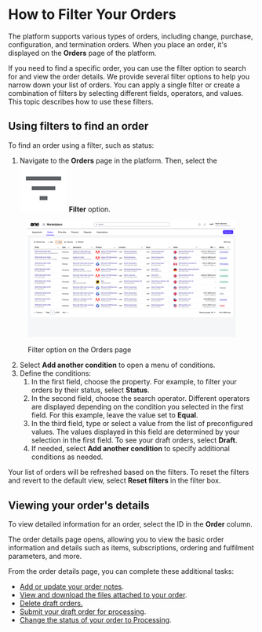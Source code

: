 # How to Filter Your Orders

The platform supports various types of orders, including change, purchase, configuration, and termination orders. When you place an order, it's displayed on the **Orders** page of the platform.&#x20;

If you need to find a specific order, you can use the filter option to search for and view the order details. We provide several filter options to help you narrow down your list of orders. You can apply a single filter or create a combination of filters by selecting different fields, operators, and values. This topic describes how to use these filters.

## Using filters to find an order <a href="#using-filters-to-find-an-order" id="using-filters-to-find-an-order"></a>

To find an order using a filter, such as status:

1. Navigate to the **Orders** page in the platform. Then, select the <img src="../../../.gitbook/assets/icon_filter.png" alt="" data-size="line"> **Filter** option.

<figure><img src="../../../.gitbook/assets/orders.png" alt=""><figcaption><p>Filter option on the Orders page</p></figcaption></figure>

2. Select **Add another condition** to open a menu of conditions.&#x20;
3. Define the conditions:
   1. In the first field, choose the property. For example, to filter your orders by their status, select **Status**.
   2. In the second field, choose the search operator. Different operators are displayed depending on the condition you selected in the first field. For this example, leave the value set to **Equal**.
   3. In the third field, type or select a value from the list of preconfigured values. The values displayed in this field are determined by your selection in the first field. To see your draft orders, select **Draft**.
   4. If needed, select **Add another condition** to specify additional conditions as needed.

Your list of orders will be refreshed based on the filters. To reset the filters and revert to the default view, select **Reset filters** in the filter box.&#x20;

## Viewing your order's details

To view detailed information for an order, select the ID in the **Order** column.&#x20;

The order details page opens, allowing you to view the basic order information and details such as items, subscriptions, ordering and fulfilment parameters, and more.

From the order details page, you can complete these additional tasks:

* [Add or update your order notes](../../../modules-and-features/marketplace/orders/manage-order-notes.md).
* [View and download the files attached to your order](../../../modules-and-features/marketplace/agreements/view-and-download-attachments.md).
* [Delete draft orders.](../../../modules-and-features/marketplace/orders/delete-draft-orders.md)
* [Submit your draft order for processing](../../../modules-and-features/marketplace/orders/submit-draft-orders.md).
* [Change the status of your order to Processing](../../../modules-and-features/marketplace/orders/set-an-order-to-processing.md).
